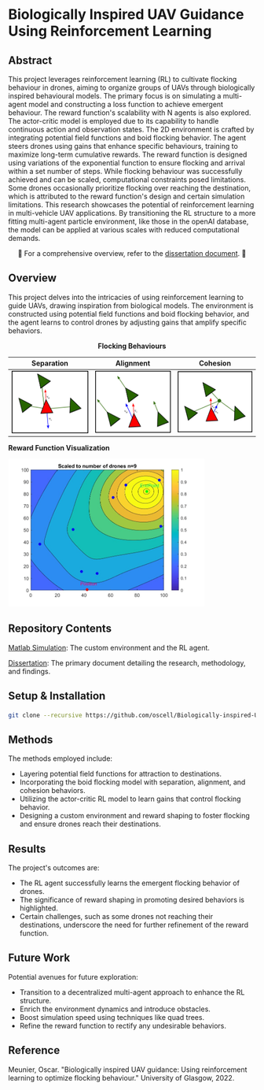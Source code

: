 # Biologically Inspired UAV Guidance Using Reinforcement Learning

## Abstract

This project leverages reinforcement learning (RL) to cultivate flocking behaviour in drones, aiming to organize groups of UAVs through biologically inspired behavioural models. The primary focus is on simulating a multi-agent model and constructing a loss function to achieve emergent behaviour. The reward function's scalability with N agents is also explored. The actor-critic model is employed due to its capability to handle continuous action and observation states. The 2D environment is crafted by integrating potential field functions and boid flocking behavior. The agent steers drones using gains that enhance specific behaviours, training to maximize long-term cumulative rewards. The reward function is designed using variations of the exponential function to ensure flocking and arrival within a set number of steps. While flocking behaviour was successfully achieved and can be scaled, computational constraints posed limitations. Some drones occasionally prioritize flocking over reaching the destination, which is attributed to the reward function's design and certain simulation limitations. This research showcases the potential of reinforcement learning in multi-vehicle UAV applications. By transitioning the RL structure to a more fitting multi-agent particle environment, like those in the openAI database, the model can be applied at various scales with reduced computational demands.

<div align="center">

:book: For a comprehensive overview, refer to the [dissertation document](https://github.com/oscell/Biologically-inspired-UAV/blob/main/assets/Documents/Biologically_inspired_UAV.pdf). :book:

</div>

## Overview

This project delves into the intricacies of using reinforcement learning to guide UAVs, drawing inspiration from biological models. The environment is constructed using potential field functions and boid flocking behavior, and the agent learns to control drones by adjusting gains that amplify specific behaviors.

<div align="center">

**Flocking Behaviours**

| Separation | Alignment | Cohesion |
|:----------------:|:----------------:|:----------------:|
| <img src="assets/Images/Separation.png" width="200"> | <img src="assets/Images/Alingment.png" width="200"> | <img src="assets/Images/Cohesion.png" width="200"> |


</div>

**Reward Function Visualization**

<img src="assets\Images\RewardFunctionscaled9.jpg" width="400">

## Repository Contents
[Matlab Simulation](https://github.com/oscell/Biologically-inspired-UAV/blob/main/MATLAB): The custom environment and the RL agent.

[Dissertation](https://github.com/oscell/Biologically-inspired-UAV/blob/main/assets/Documents/Biologically_inspired_UAV.pdf): The primary document detailing the research, methodology, and findings.
## Setup & Installation

```bash
git clone --recursive https://github.com/oscell/Biologically-inspired-UAV.git
```

## Methods

The methods employed include:

- Layering potential field functions for attraction to destinations.
- Incorporating the boid flocking model with separation, alignment, and cohesion behaviors.
- Utilizing the actor-critic RL model to learn gains that control flocking behavior.
- Designing a custom environment and reward shaping to foster flocking and ensure drones reach their destinations.

## Results

The project's outcomes are:

- The RL agent successfully learns the emergent flocking behavior of drones.
- The significance of reward shaping in promoting desired behaviors is highlighted.
- Certain challenges, such as some drones not reaching their destinations, underscore the need for further refinement of the reward function.

## Future Work

Potential avenues for future exploration:

- Transition to a decentralized multi-agent approach to enhance the RL structure.
- Enrich the environment dynamics and introduce obstacles.
- Boost simulation speed using techniques like quad trees.
- Refine the reward function to rectify any undesirable behaviors.

## Reference

Meunier, Oscar. "Biologically inspired UAV guidance: Using reinforcement learning to optimize flocking behaviour." University of Glasgow, 2022.
